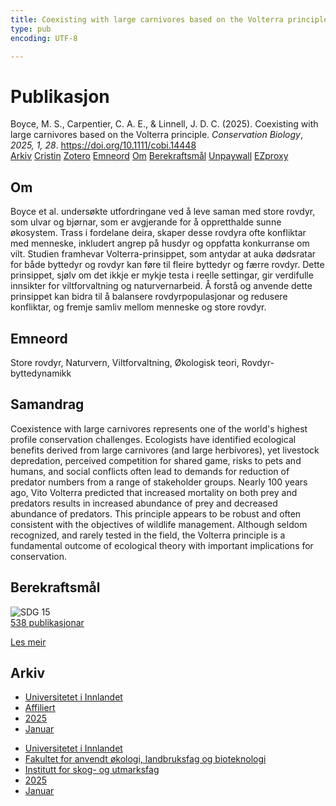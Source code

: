 ```yaml
---
title: Coexisting with large carnivores based on the Volterra principle
type: pub
encoding: UTF-8

---
```

<h1>Publikasjon</h1>
<article id="csl-bib-container-R4LK4XJQ" class="csl-bib-container">
  <div class="csl-bib-body"> <div class="csl-entry">Boyce, M. S., Carpentier, C. A. E., &#38; Linnell, J. D. C. (2025). Coexisting with large carnivores based on the Volterra principle. <i>Conservation Biology</i>, <i>2025, 1, 28</i>. <a href="https://doi.org/10.1111/cobi.14448">https://doi.org/10.1111/cobi.14448</a></div> </div>
  <div class="csl-bib-buttons">
    <a href="#taxonomy-article-R4LK4XJQ" alt="archive" class="csl-bib-button">Arkiv</a>
    <a href="https://app.cristin.no/results/show.jsf?id=2350897" alt="Cristin" class="csl-bib-button">Cristin</a>
    <a href="http://zotero.org/groups/5881554/items/R4LK4XJQ" alt="Zotero" class="csl-bib-button">Zotero</a>
    <a href="#keywords-article-R4LK4XJQ" alt="keywords" class="csl-bib-button">Emneord</a>
    <a href="#about-article-R4LK4XJQ" alt="about_pub" class="csl-bib-button">Om</a>
    <a href="#sdg-article-R4LK4XJQ" alt="sdg" class="csl-bib-button">Berekraftsmål</a>
    <a href="https://doi.org/10.1111/cobi.14448" alt="Unpaywall" class="csl-bib-button">Unpaywall</a>
    <a href="https://doi.org/10.1111/cobi.14448" alt="EZproxy" class="csl-bib-button">EZproxy</a>
  </div>
  <div id="csl-bib-meta-container-R4LK4XJQ"></div>
</article>
<div id="csl-bib-meta-R4LK4XJQ" class="csl-bib-meta">
  <article id="about-article-R4LK4XJQ" class="about_pub-article">
    <h1>Om</h1>
    Boyce et al. undersøkte utfordringane ved å leve saman med store rovdyr, som ulvar og bjørnar, som er avgjerande for å oppretthalde sunne økosystem. Trass i fordelane deira, skaper desse rovdyra ofte konfliktar med menneske, inkludert angrep på husdyr og oppfatta konkurranse om vilt. Studien framhevar Volterra-prinsippet, som antydar at auka dødsratar for både byttedyr og rovdyr kan føre til fleire byttedyr og færre rovdyr. Dette prinsippet, sjølv om det ikkje er mykje testa i reelle settingar, gir verdifulle innsikter for viltforvaltning og naturvernarbeid. Å forstå og anvende dette prinsippet kan bidra til å balansere rovdyrpopulasjonar og redusere konfliktar, og fremje samliv mellom menneske og store rovdyr.
  </article>
  <article id="keywords-article-R4LK4XJQ" class="keywords-article">
    <h1>Emneord</h1>
    Store rovdyr, Naturvern, Viltforvaltning, Økologisk teori, Rovdyr-byttedynamikk
  </article>
  <article id="abstract-article-R4LK4XJQ" class="abstract-article">
    <h1>Samandrag</h1>
    Coexistence with large carnivores represents one of the world's highest profile conservation challenges. Ecologists have identified ecological benefits derived from large carnivores (and large herbivores), yet livestock depredation, perceived competition for shared game, risks to pets and humans, and social conflicts often lead to demands for reduction of predator numbers from a range of stakeholder groups. Nearly 100 years ago, Vito Volterra predicted that increased mortality on both prey and predators results in increased abundance of prey and decreased abundance of predators. This principle appears to be robust and often consistent with the objectives of wildlife management. Although seldom recognized, and rarely tested in the field, the Volterra principle is a fundamental outcome of ecological theory with important implications for conservation.
  </article>
  <article id="sdg-article-R4LK4XJQ" class="sdg-article">
    <h1>Berekraftsmål</h1>
    <div class="sdg-container"><div id="sdg15" class="sdg">
        <img src="{{< params subfolder >}}images/sdg/sdg15_nn.png" class="image" alt="SDG 15">
        <div class="sdg-overlay">
          <a href="{{< params subfolder >}}nn/archive/?sdg=15#archive" class="sdg-publication-count"><span>538</span> publikasjonar</a>
          <p><a href="https://fn.no/om-fn/fns-baerekraftsmaal/livet-paa-land?lang=nno-NO" class="sdg-read-more">Les meir</a></p>
        </div>
      </div></div>
  </article>
  <article id="taxonomy-article-R4LK4XJQ" class="taxonomy-article">
    <h1>Arkiv</h1>
    <ul>
      <li><a href="{{< params subfolder >}}nn/archive/?key=3DCRN523">Universitetet i Innlandet</a></li>
      <li><a href="{{< params subfolder >}}nn/archive/?key=II9RDAME">Affiliert</a></li>
      <li><a href="{{< params subfolder >}}nn/archive/?key=FDW8UG7F">2025</a></li>
      <li><a href="{{< params subfolder >}}nn/archive/?key=DCLG8PGS">Januar</a></li>
    </ul>
    <ul>
      <li><a href="{{< params subfolder >}}nn/archive/?key=3DCRN523">Universitetet i Innlandet</a></li>
      <li><a href="{{< params subfolder >}}nn/archive/?key=T77LXH6D">Fakultet for anvendt økologi, landbruksfag og bioteknologi</a></li>
      <li><a href="{{< params subfolder >}}nn/archive/?key=7TRARPE3">Institutt for skog- og utmarksfag</a></li>
      <li><a href="{{< params subfolder >}}nn/archive/?key=H5L4MZHE">2025</a></li>
      <li><a href="{{< params subfolder >}}nn/archive/?key=Z4NRWY2R">Januar</a></li>
    </ul>
  </article>
</div>
